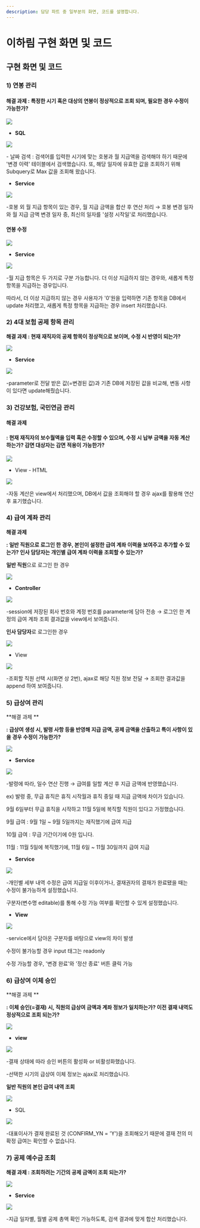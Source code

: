 ```yaml
---
description: 담당 파트 중 일부분의 화면, 코드를 설명합니다.
---
```


# 이하림 구현 화면 및 코드

## 구현 화면 및 코드

### 1) 연봉 관리

#### 해결 과제 : 특정한 시기 혹은 대상의 연봉이 정상적으로 조회 되며, 필요한 경우 수정이 가능한가?

![](<../../../.gitbook/assets/image (6) (1).png>)

* **SQL**

![](<../../../.gitbook/assets/image (36) (1).png>)

\- 날짜 검색 : 검색어를 입력한 시기에 맞는 호봉과 월 지급액을 검색해야 하기 때문에 '변경 이력' 테이블에서 검색했습니다. 또, 해당 일자에 유효한 값을 조회하기 위해 Subquery로 Max 값을 조회해 왔습니다.



* **Service**

![](<../../../.gitbook/assets/image (41) (1).png>)

\-호봉 외 월 지급 항목이 있는 경우, 월 지급 금액을 합산 후 연산 처리 → 호봉 변경 일자와 월 지급 금액 변경 일자 중, 최신의 일자를 '설정 시작일'로 처리했습니다.

#### 연봉 수정

![](<../../../.gitbook/assets/image (38) (1) (1).png>)

* **Service**

![](<../../../.gitbook/assets/image (27) (1).png>)

\-월 지급 항목은 두 가지로 구분 가능합니다. 더 이상 지급하지 않는 경우와, 새롭게 특정 항목을 지급하는 경우입니다.

따라서, 더 이상 지급하지 않는 경우 사용자가 '0'원을 입력하면 기존 항목을 DB에서 update 처리했고, 새롭게 특정 항목을 지급하는 경우 insert 처리했습니다.



### 2) 4대 보험 공제 항목 관리

**해결 과제 : 현재 재직자의 공제 항목이 정상적으로 보이며, 수정 시 반영이 되는가?**

![](<../../../.gitbook/assets/image (53) (1).png>)

* **Service**

![](<../../../.gitbook/assets/image (23) (1).png>)

\-parameter로 전달 받은 값(=변경된 값)과 기존 DB에 저장된 값을 비교해, 변동 사항이 있다면 update해줬습니다.&#x20;

&#x20;

### 3) 건강보험, 국민연금 관리

#### 해결 과제&#x20;

#### : 현재 재직자의 보수월액을 입력 혹은 수정할 수 있으며, 수정 시 납부 금액을 자동 계산하는가? 감면 대상자는 감면 적용이 가능한가?

![](<../../../.gitbook/assets/image (2) (1).png>)

* View - HTML

![](<../../../.gitbook/assets/image (1) (1).png>)

\-자동 계산은 view에서 처리했으며, DB에서 값을 조회해야 할 경우 ajax를 활용해 연산 후 표기했습니다.



### 4) 급여 계좌 관리

**해결 과제**

&#x20;**: 일반 직원으로 로그인 한 경우, 본인이 설정한 급여 계좌 이력을 보여주고 추가할 수 있는가? 인사 담당자는 개인별 급여 계좌 이력을 조회할 수 있는가?**

**일반 직원**으로 로그인 한 경우

![](<../../../.gitbook/assets/image (31).png>)

* **Controller**

![](../../../.gitbook/assets/account.png)

\-session에 저장된 회사 번호와 계정 번호를 parameter에 담아 전송 → 로그인 한 계정의 급여 계좌 조회 결과값을 view에서 보여줍니다.



**인사 담당자**로 로그인한 경우

![](<../../../.gitbook/assets/image (40) (1).png>)

* View

![](../../../.gitbook/assets/view.png)

\-조회할 직원 선택 시(화면 상 2번), ajax로 해당 직원 정보 전달 → 조회한 결과값을 append 하여 보여줍니다.



### 5) 급상여 관리

**해결 과제 **

**: 급상여 생성 시, 발령 사항 등을 반영해 지급 금액, 공제 금액을 산출하고 특이 사항이 있을 경우 수정이 가능한가?**

![](<../../../.gitbook/assets/image (49) (1).png>)

* **Service**

![](<../../../.gitbook/assets/image (20).png>)

\-발령에 따라, 일수 연산 진행 → 급여를 일할 계산 후 지급 금액에 반영했습니다.

ex) 발령 중, 무급 휴직은 휴직 시작월과 휴직 중일 때 지급 금액에 차이가 있습니다.

9월 6일부터 무급 휴직을 시작하고 11월 5일에 복직할 직원이 있다고 가정했습니다.

9월 급여 : 9월 1일 \~ 9월 5일까지는 재직했기에 급여 지급

10월 급여 : 무급 기간이기에 0원 입니다.

11월 : 11월 5일에 복직했기에, 11월 6일 \~ 11월 30일까지 급여 지급

* **Service**

![](<../../../.gitbook/assets/image (51) (1).png>)

\-개인별 세부 내역 수정은 급여 지급일 이후이거나, 결재권자의 결재가 완료됐을 때는 수정이 불가능하게 설정했습니다.

구분자(변수명 editable)를 통해 수정 가능 여부를 확인할 수 있게 설정했습니다.

* **View**

![](<../../../.gitbook/assets/image (45) (1).png>)

\-service에서 담아온 구분자를 바탕으로 view의 차이 발생&#x20;

수정이 불가능할 경우 input 태그는 readonly

수정 가능할 경우, '변경 완료'와 '정산 종료' 버튼 클릭 가능



### 6) 급상여 이체 승인

**해결 과제 **

**: 이체 승인(=결재) 시, 직원의 급상여 금액과 계좌 정보가 일치하는가? 이전 결재 내역도 정상적으로 조회 되는가?**

![](<../../../.gitbook/assets/image (21) (1).png>)

* **view**

![](<../../../.gitbook/assets/image (38) (1).png>)

\-결재 상태에 따라 승인 버튼의 활성화 or 비활성화했습니다.

\-선택한 시기의 급상여 이체 정보는 ajax로 처리했습니다.



**일반 직원의 본인 급여 내역 조회**

![](<../../../.gitbook/assets/image (30).png>)

* SQL

![](<../../../.gitbook/assets/image (46) (1).png>)

\-대표이사가 결재 완료된 것 (CONFIRM\_YN = 'Y')을 조회해오기 때문에 결재 전의 미확정 급여는 확인할 수 없습니다.



### 7) 공제 예수금 조회

**해결 과제 : 조회하려는 기간의 공제 금액이 조회 되는가?**

![](<../../../.gitbook/assets/image (35) (1).png>)

* **Service**

![](<../../../.gitbook/assets/image (2).png>)

\-지급 일자별, 월별 공제 총액 확인 가능하도록, 검색 결과에 맞게 합산 처리했습니다.
